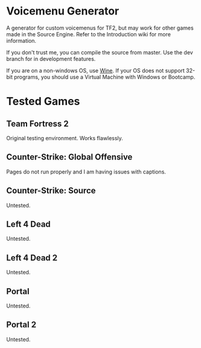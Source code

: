 # Voicemenu Generator
A generator for custom voicemenus for TF2, but may work for other games made in the Source Engine. Refer to the Introduction wiki for more information.

If you don't trust me, you can compile the source from master. Use the dev branch for in development features.

If you are on a non-windows OS, use [Wine](https://wiki.winehq.org/Main_Page). If your OS does not support 32-bit programs, you should use a Virtual Machine with Windows or Bootcamp.

# Tested Games

## Team Fortress 2

Original testing environment. Works flawlessly.

## Counter-Strike: Global Offensive

Pages do not run properly and I am having issues with captions.

## Counter-Strike: Source

Untested.

## Left 4 Dead

Untested.

## Left 4 Dead 2

Untested.

## Portal

Untested.

## Portal 2

Untested.
